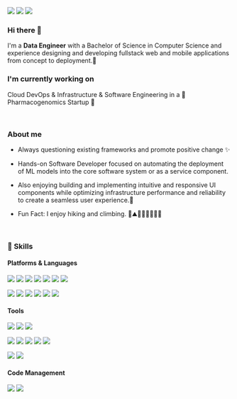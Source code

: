 

<p>
  <a href="https://medium.com/@jieunjeon818" target="_blank"><img src="https://img.shields.io/badge/Blog-DD0B78?style=flat-square&logo=GitHub%20Sponsors&logoColor=white"/></a>
  <a href="mailto:iscowkite@gmail.com" target="_blank"><img src="https://img.shields.io/badge/jieunjeon818@gmail.com-EA4335?style=flat-square&logo=Gmail&logoColor=white"/></a>
  <a href="https://www.linkedin.com/in/jieunjeon/" target="_blank"><img src="https://img.shields.io/badge/Jieun Jeon-0A66C2?style=flat-square&logo=Linkedin&logoColor=white"/></a>
</p>

### Hi there 👋   
<p>
I'm a <b>Data Engineer</b> with a Bachelor of Science in Computer Science and experience designing and developing fullstack web and mobile applications from concept to deployment.🚀   
</p>


### I'm currently working on
Cloud DevOps & Infrastructure & Software Engineering in a 🧬 Pharmacogenomics Startup 💊

<br/>

### About me
 - Always questioning existing frameworks and promote positive change ✨
 - Hands-on Software Developer focused on automating the deployment of ML models into the core software system or as a service component.
 
 - Also enjoying building and implementing intuitive and responsive UI components while optimizing infrastructure performance and reliability to create a seamless user experience.💖<br/>
 
 - Fun Fact: I enjoy hiking and climbing. 🎥⛰🏃🏻‍♀️🧗🏻‍♂️<br/>

<br/>


### 💪 Skills
#### Platforms & Languages
<p>
  <img src="https://img.shields.io/badge/Android-3DDC84?style=flat-square&logo=Android&logoColor=white"/>
  <img src="https://img.shields.io/badge/iOS-000000?style=flat-square&logo=iOS&logoColor=white"/>
  <img src="https://img.shields.io/badge/ReactNative-61DAFB?style=flat-square&logo=React&logoColor=black"/>
  <img src="https://img.shields.io/badge/React-0088CC?style=flat-square&logo=React&logoColor=white"/> 
  <img src="https://img.shields.io/badge/React Query-FF4154?style=flat-square&logo=React Query&logoColor=white"/> 
  <img src="https://img.shields.io/badge/Node.js-339933?style=flat-square&logo=Node.js&logoColor=white"/> 
  <img src="https://img.shields.io/badge/FastAPI-009688?style=flat-square&logo=FastAPI&logoColor=white"/>
</p>
<p>
<img src="https://img.shields.io/badge/Python-3776AB?style=flat-square&logo=Python&logoColor=white"/>
  <img src="https://img.shields.io/badge/TypeScript-3178C6?style=flat-square&logo=TypeScript&logoColor=white"/>
  <img src="https://img.shields.io/badge/JavaScript-F7DF1E?style=flat-square&logo=JavaScript&logoColor=white"/>
  <img src="https://img.shields.io/badge/MySQL-4479A1?style=flat-square&logo=MySQL&logoColor=white"/>
  <img src="https://img.shields.io/badge/PostgreSQL-4169E1?style=flat-square&logo=PostgreSQL&logoColor=white"/>
  <img src="https://img.shields.io/badge/Apache Cassandra-1287B1?style=flat-square&logo=Apache Cassandra&logoColor=white"/>


</p>

#### Tools
<p>
  <img src="https://img.shields.io/badge/Jenkins-D24939?style=flat-square&logo=Jenkins&logoColor=white"/>
  <img src="https://img.shields.io/badge/CircleCI-343434?style=flat-square&logo=CircleCI&logoColor=white"/>
  <img src="https://img.shields.io/badge/GitHub Actions-2088FF?style=flat-square&logo=GitHub Actions&logoColor=white"/>
</p>
<p>
  <img src="https://img.shields.io/badge/Google Cloud Platform-4285F4?style=flat-square&logo=Google Cloud&logoColor=white"/>
  <img src="https://img.shields.io/badge/AWS-232F3E?style=flat-square&logo=AmazonAWS&logoColor=white"/>
  <img src="https://img.shields.io/badge/Docker-2496ED?style=flat-square&logo=Docker&logoColor=white"/>
  <img src="https://img.shields.io/badge/Kubernetes-326CE5?style=flat-square&logo=Kubernetes&logoColor=white"/>
  <img src="https://img.shields.io/badge/Firebase-FFCA28?style=flat-square&logo=Firebase&logoColor=white"/>
</p>
<p>
  <img src="https://img.shields.io/badge/Grafana-F46800?style=flat-square&logo=Grafana&logoColor=white"/>
  <img src="https://img.shields.io/badge/Sentry-362D59?style=flat-square&logo=Sentry&logoColor=white"/>
</p>

#### Code Management

<p>
  <img src="https://img.shields.io/badge/Git-F05032?style=flat-square&logo=Git&logoColor=white"/>
  <img src="https://img.shields.io/badge/Jira Software-0052CC?style=flat-square&logo=Jira Software&logoColor=white"/>
</p>
